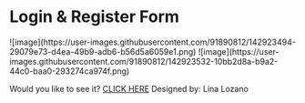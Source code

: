 <h1> Login & Register Form </h1>
 ![image](https://user-images.githubusercontent.com/91890812/142923494-29079e73-d4ea-49b9-adb6-b56d5a6059e1.png)
![image](https://user-images.githubusercontent.com/91890812/142923532-10bb2d8a-b9a2-44c0-baa0-293274ca974f.png)

Would you like to see it? <a target="_blank" href = "https://linalozz.github.io/LinaLozano/loginform.html">CLICK HERE</a>
Designed by: Lina Lozano

